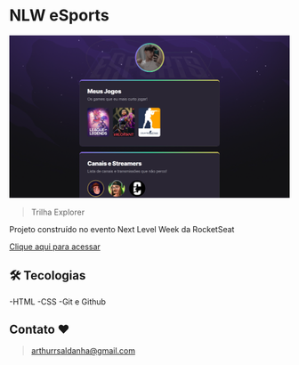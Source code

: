 # NLW eSports

![preview](./.github/preview.png)

> Trilha Explorer

Projeto construído no evento Next Level Week da RocketSeat

[Clique aqui para acessar](https://arthurrsaldanha.github.io/NLW-eSports_TrilhaExplorer/)

## 🛠️ Tecologias

-HTML
-CSS
-Git e Github

## Contato ❤️

> arthurrsaldanha@gmail.com